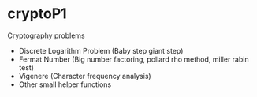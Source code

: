 # cryptoP1
Cryptography problems
* Discrete Logarithm Problem (Baby step giant step)
* Fermat Number (Big number factoring, pollard rho method, miller rabin test)
* Vigenere (Character frequency analysis)
* Other small helper functions
